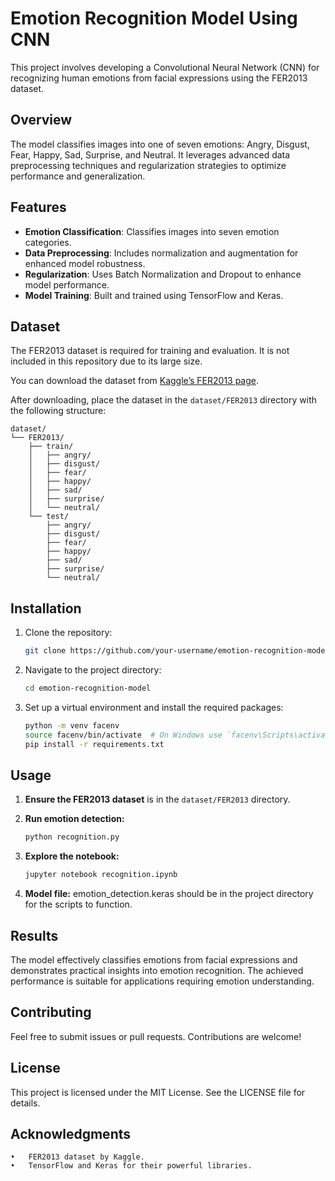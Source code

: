 # Emotion Recognition Model Using CNN

This project involves developing a Convolutional Neural Network (CNN) for recognizing human emotions from facial expressions using the FER2013 dataset.

## Overview

The model classifies images into one of seven emotions: Angry, Disgust, Fear, Happy, Sad, Surprise, and Neutral. It leverages advanced data preprocessing techniques and regularization strategies to optimize performance and generalization.

## Features

- **Emotion Classification**: Classifies images into seven emotion categories.
- **Data Preprocessing**: Includes normalization and augmentation for enhanced model robustness.
- **Regularization**: Uses Batch Normalization and Dropout to enhance model performance.
- **Model Training**: Built and trained using TensorFlow and Keras.

## Dataset

The FER2013 dataset is required for training and evaluation. It is not included in this repository due to its large size.

You can download the dataset from [Kaggle’s FER2013 page](https://www.kaggle.com/datasets/msambare/fer2013).

After downloading, place the dataset in the `dataset/FER2013` directory with the following structure:

```
dataset/
└── FER2013/
    ├── train/
    │   ├── angry/
    │   ├── disgust/
    │   ├── fear/
    │   ├── happy/
    │   ├── sad/
    │   ├── surprise/
    │   └── neutral/
    └── test/
        ├── angry/
        ├── disgust/
        ├── fear/
        ├── happy/
        ├── sad/
        ├── surprise/
        └── neutral/
```


## Installation

1. Clone the repository:

   ```bash
   git clone https://github.com/your-username/emotion-recognition-model.git
   ```

2.	Navigate to the project directory:
    ```bash
    cd emotion-recognition-model
    ```

3.	Set up a virtual environment and install the required packages:
    ```bash
    python -m venv facenv
    source facenv/bin/activate  # On Windows use `facenv\Scripts\activate`
    pip install -r requirements.txt
    ```


## Usage

1. **Ensure the FER2013 dataset** is in the `dataset/FER2013` directory.

2. **Run emotion detection:**
   ```bash
   python recognition.py 
   ```

3. **Explore the notebook:**
    ```bash
    jupyter notebook recognition.ipynb
    ```

4.	**Model file:** emotion_detection.keras should be in the project directory for the scripts to function.



## Results

The model effectively classifies emotions from facial expressions and demonstrates practical insights into emotion recognition. The achieved performance is suitable for applications requiring emotion understanding.

## Contributing

Feel free to submit issues or pull requests. Contributions are welcome!

## License

This project is licensed under the MIT License. See the LICENSE file for details.

## Acknowledgments
```
•	FER2013 dataset by Kaggle.
•	TensorFlow and Keras for their powerful libraries.
```